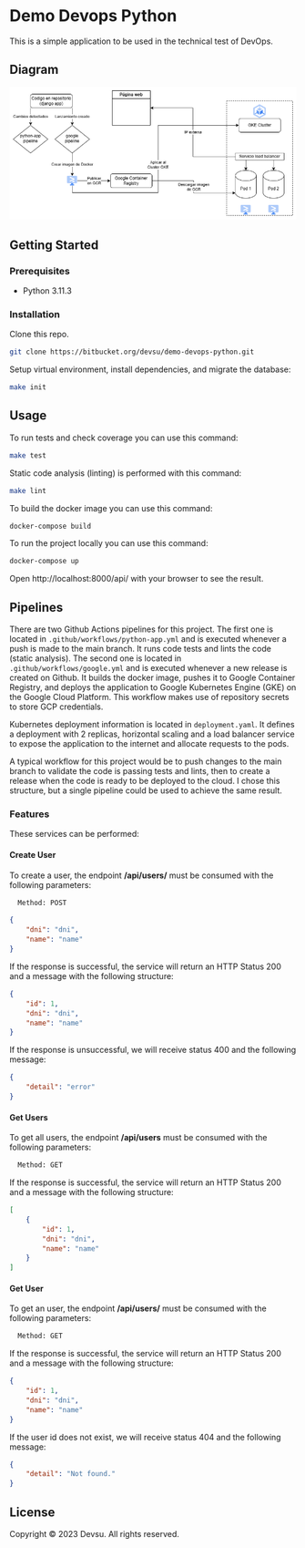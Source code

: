 # Demo Devops Python

This is a simple application to be used in the technical test of DevOps.

## Diagram

![Diagram](diagrama.drawio.png)

## Getting Started

### Prerequisites

- Python 3.11.3

### Installation

Clone this repo.

```bash
git clone https://bitbucket.org/devsu/demo-devops-python.git
```

Setup virtual environment, install dependencies, and migrate the database:

```bash
make init
```

## Usage

To run tests and check coverage you can use this command:

```bash
make test
```

Static code analysis (linting) is performed with this command:

```bash
make lint
```

To build the docker image you can use this command:

```bash
docker-compose build
```

To run the project locally you can use this command:

```bash
docker-compose up
```

Open http://localhost:8000/api/ with your browser to see the result.

## Pipelines

There are two Github Actions pipelines for this project. The first one is located in `.github/workflows/python-app.yml` and is executed whenever a push is made to the main branch. It runs code tests and lints the code (static analysis). The second one is located in `.github/workflows/google.yml` and is executed whenever a new release is created on Github. It builds the docker image, pushes it to Google Container Registry, and deploys the application to Google Kubernetes Engine (GKE) on the Google Cloud Platform. This workflow makes use of repository secrets to store GCP credentials.

Kubernetes deployment information is located in `deployment.yaml`. It defines a deployment with 2 replicas, horizontal scaling and a load balancer service to expose the application to the internet and allocate requests to the pods.

A typical workflow for this project would be to push changes to the main branch to validate the code is passing tests and lints, then to create a release when the code is ready to be deployed to the cloud. I chose this structure, but a single pipeline could be used to achieve the same result.

### Features

These services can be performed:

#### Create User

To create a user, the endpoint **/api/users/** must be consumed with the following parameters:

```bash
  Method: POST
```

```json
{
    "dni": "dni",
    "name": "name"
}
```

If the response is successful, the service will return an HTTP Status 200 and a message with the following structure:

```json
{
    "id": 1,
    "dni": "dni",
    "name": "name"
}
```

If the response is unsuccessful, we will receive status 400 and the following message:

```json
{
    "detail": "error"
}
```

#### Get Users

To get all users, the endpoint **/api/users** must be consumed with the following parameters:

```bash
  Method: GET
```

If the response is successful, the service will return an HTTP Status 200 and a message with the following structure:

```json
[
    {
        "id": 1,
        "dni": "dni",
        "name": "name"
    }
]
```

#### Get User

To get an user, the endpoint **/api/users/<id>** must be consumed with the following parameters:

```bash
  Method: GET
```

If the response is successful, the service will return an HTTP Status 200 and a message with the following structure:

```json
{
    "id": 1,
    "dni": "dni",
    "name": "name"
}
```

If the user id does not exist, we will receive status 404 and the following message:

```json
{
    "detail": "Not found."
}
```

## License

Copyright © 2023 Devsu. All rights reserved.

